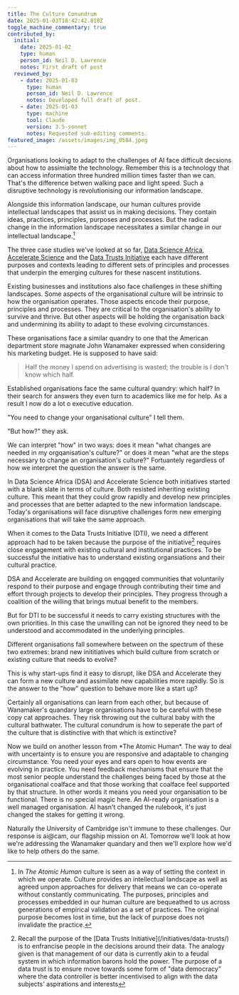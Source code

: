 ```yaml
---
title: The Culture Conundrum
date: 2025-01-03T18:42:42.818Z
toggle_machine_commentary: true
contributed_by:
  initial:
    date: 2025-01-02
    type: human
    person_id: Neil D. Lawrence
    notes: First draft of post
  reviewed_by:
    - date: 2025-01-03
      type: human
      person_id: Neil D. Lawrence
      notes: Developed full draft of post.
    - date: 2025-01-03
      type: machine
      tool: Claude
      version: 3.5-sonnet
      notes: Requested sub-editing comments.
featured_image: /assets/images/img_0584.jpeg
---
```

<!-- Consider moving Wanamaker quote later, after establishing context for AI and culture -->

Organisations looking to adapt to the challenges of AI face difficult decsions about how to assimialte the technology. Remember this is a technology that can access information three hundred million times faster than we can. That's the difference betwen walking pace and light speed. Such a disruptive technology is revolutionising our information landscape. 

Alongside this information landscape, our human cultures provide intellectual landscapes that assist us in making decisions. They contain ideas, practices, principles, purposes and processes. But the radical change in the information landscape necessitates a similar change in our intellectual landscape.[^1]

[^1]: In *The Atomic Human* culture is seen as a way of setting the context in which we operate. Culture provides an intellectual landscape as well as agreed unpon approaches for delivery that means we can co-operate without constantly communicating. The purposes, principles and processes embedded in our human culture are bequeathed to us across  generations of empirical validation as a set of practices. The original purpose becomes lost in time, but the lack of purpose does not invalidate the practice.

The three case studies we've looked at so far, [Data Science Africa](/initiatives/data-science-africa-i/), [Accelerate Science](/initiatives/accelerate-science/) and the [Data Trusts Initiative](/initiatives/data-trusts/) each have different purposes and contexts leading to different sets of principles and processes that underpin the emerging cultures for these nascent institutions. 

Existing businesses and institutions also face challenges in these shifting landscapes. Some aspects of the organisational culture will be intrinsic to how the organisation operates. Those aspects encode their purpose, principles and processes. They are critical to the organisation's ability to survive and thrive. But other aspects will be holding the organisation back and undermining its ability to adapt to these evolving circumstances. 

These organisations face a similar quandry to one that the American department store magnate John Wanamaker expressed when considering his marketing budget. He is supposed to have said:

> Half the money I spend on advertising is wasted; the trouble is I don't know which half.

Established organisations face the same cultural quandry: which half? In their search for answers they even turn to academics like me for help. As a result I now do a lot o executive education. 

"You need to change your organisational culture" I tell them.

"But how?" they ask.

We can interpret "how" in two ways: does it mean "what changes are needed in my orgqanisation's culture?" or does it mean "what are the steps necessary to change an organisation's culture?" Fortuantely regardless of how we interpret the question the answer is the same.  

In Data Science Africa (DSA) and Accelerate Science both initiatives started with a blank slate in terms of culture. Both resisted inheriting existing culture. This meant that they could grow rapidly and develop new principles and processes that are better adapted to the new information landscape. Today's organisations will face disruptive challenges form new emerging organisations that will take the same approach.

When it comes to the Data Trusts Initiative (DTI), we need a different approach had to be taken because the purpose of the initiative[^2] requires close engagement with existing cultural and institutional practices. To be successful the initiative has to understand existing organsiations and their cultural practice.

[^2]: Recall the purpose of the \[Data Trusts Initiative](/initiatives/data-trusts/) is to enfrancise people in the decisions around their data. The analogy given is that management of our data is currently akin to a feudal system in which information barons hold the power. The purpose of a data trust is to ensure move towards some form of "data democracy" where the data controller is better incentivised to align with the data subjects' aspirations and interests 

DSA and Accelerate are building on engqged communities that voluntarily respond to their purpose and engage through contributing their time and effort through projects to develop their principles. They progress through a coalition of the willing that brings mutual benefit to the members.

But for DTI to be successful it needs to carry existing structures with the own priorities. In this case the unwilling can not be ignored they need to be understood and accommodated in the underlying principles.

Different organisations fall somewhere between on the spectrum of these two extremes: brand new inititiatives which build culture from scratch or existing culture that needs to evolve?

This is why start-ups find it easy to disrupt, like DSA and Accelerate they can form a new culture and assimilate new capabilities more rapidly. So is the answer to the "how" question to behave more like a start up? 

Certainly all organisations can learn from each other, but because of Wanamaker's quandary large organisations have to be careful with these copy cat approaches. They risk throwing out the cultural baby with the cultural bathwater. The cultural conundrum is how to seperate the part of the culture that is distinctive with that which is extinctive?

Now we build on another lesson from \*The Atomic Human\*. The way to deal with uncertainty is to ensure you are responsive and adaptable to changing circumstance. You need your eyes and ears open to how events are evolving in practice. You need feedback mechanisms that ensure that the most senior people understand the challenges being faced by those at the organisational coalface and that those working that coalface feel supported by that structure. In other words it means you need your organisation to be functional. There is no special magic here. An AI-ready organisation is a well managed organisation. AI hasn't changed the rulebook, it's just changed the stakes for getting it wrong.

Naturally the University of Cambridge isn't immune to these challenges. Our response is ai@cam, our flagship mission on AI. Tomorrow we'll look at how we're addressing the Wanamaker quandary and then we'll explore how we'd like to help others do the same.